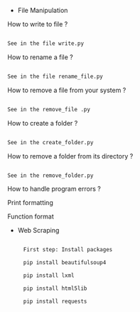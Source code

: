 - File Manipulation

How to write to file ?

```bash

See in the file write.py

```

How to rename a file ?

```bash

See in the file rename_file.py

```

How to remove a file from your system ?

```bash

See in the remove_file .py

```

How to create a folder ?

```bash

See in the create_folder.py

```

How to remove a folder from its directory ?

```bash

See in the remove_folder.py

```

How to handle program errors ?

Print formatting

Function format 



- Web Scraping


```bash

	 First step: Install packages

	 pip install beautifulsoup4

	 pip install lxml

	 pip install html5lib

	 pip install requests

```